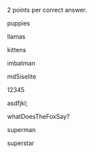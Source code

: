 2 points per correct answer.

puppies

llamas

kittens

imbatman

md5iselite

12345

asdfjkl;

whatDoesTheFoxSay?

superman

superstar